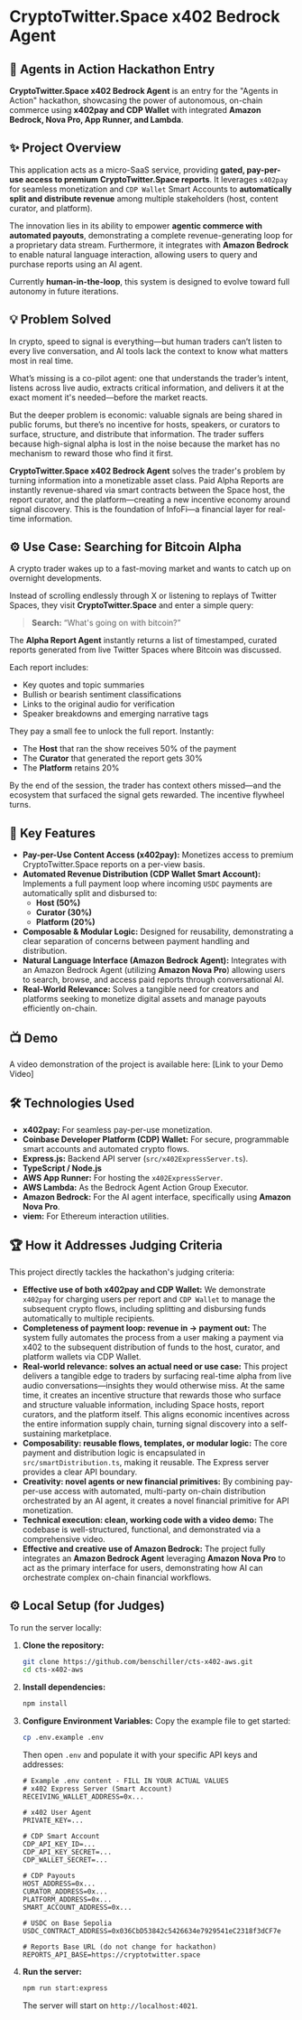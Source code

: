 # CryptoTwitter.Space x402 Bedrock Agent

## 🚀 Agents in Action Hackathon Entry

**CryptoTwitter.Space x402 Bedrock Agent** is an entry for the "Agents in Action" hackathon, showcasing the power of autonomous, on-chain commerce using **x402pay and CDP Wallet** with integrated **Amazon Bedrock, Nova Pro, App Runner, and Lambda**.

## ✨ Project Overview

This application acts as a micro-SaaS service, providing **gated, pay-per-use access to premium CryptoTwitter.Space reports**. It leverages `x402pay` for seamless monetization and `CDP Wallet` Smart Accounts to **automatically split and distribute revenue** among multiple stakeholders (host, content curator, and platform).

The innovation lies in its ability to empower **agentic commerce with automated payouts**, demonstrating a complete revenue-generating loop for a proprietary data stream. Furthermore, it integrates with **Amazon Bedrock** to enable natural language interaction, allowing users to query and purchase reports using an AI agent.

Currently **human-in-the-loop**, this system is designed to evolve toward full autonomy in future iterations.

## 💡 Problem Solved

In crypto, speed to signal is everything—but human traders can’t listen to every live conversation, and AI tools lack the context to know what matters most in real time.

What’s missing is a co-pilot agent: one that understands the trader’s intent, listens across live audio, extracts critical information, and delivers it at the exact moment it's needed—before the market reacts.

But the deeper problem is economic: valuable signals are being shared in public forums, but there’s no incentive for hosts, speakers, or curators to surface, structure, and distribute that information. The trader suffers because high-signal alpha is lost in the noise because the market has no mechanism to reward those who find it first.

**CryptoTwitter.Space x402 Bedrock Agent** solves the trader's problem by turning information into a monetizable asset class. Paid Alpha Reports are instantly revenue-shared via smart contracts between the Space host, the report curator, and the platform—creating a new incentive economy around signal discovery. This is the foundation of InfoFi—a financial layer for real-time information.

## ⚙️ Use Case: Searching for Bitcoin Alpha

A crypto trader wakes up to a fast-moving market and wants to catch up on overnight developments.

Instead of scrolling endlessly through X or listening to replays of Twitter Spaces, they visit **CryptoTwitter.Space** and enter a simple query:

> **Search:** “What's going on with bitcoin?”

The **Alpha Report Agent** instantly returns a list of timestamped, curated reports generated from live Twitter Spaces where Bitcoin was discussed.

Each report includes:
- Key quotes and topic summaries  
- Bullish or bearish sentiment classifications  
- Links to the original audio for verification  
- Speaker breakdowns and emerging narrative tags

They pay a small fee to unlock the full report. Instantly:
- The **Host** that ran the show receives 50% of the payment  
- The **Curator** that generated the report gets 30%  
- The **Platform** retains 20%

By the end of the session, the trader has context others missed—and the ecosystem that surfaced the signal gets rewarded. The incentive flywheel turns.
 
## 🌟 Key Features

*   **Pay-per-Use Content Access (x402pay):** Monetizes access to premium CryptoTwitter.Space reports on a per-view basis.
*   **Automated Revenue Distribution (CDP Wallet Smart Account):** Implements a full payment loop where incoming `USDC` payments are automatically split and disbursed to:
    *   **Host (50%)**
    *   **Curator (30%)**
    *   **Platform (20%)**
*   **Composable & Modular Logic:** Designed for reusability, demonstrating a clear separation of concerns between payment handling and distribution.
*   **Natural Language Interface (Amazon Bedrock Agent):** Integrates with an Amazon Bedrock Agent (utilizing **Amazon Nova Pro**) allowing users to search, browse, and access paid reports through conversational AI.
*   **Real-World Relevance:** Solves a tangible need for creators and platforms seeking to monetize digital assets and manage payouts efficiently on-chain.

## 📺 Demo

A video demonstration of the project is available here:
[Link to your Demo Video]

## 🛠️ Technologies Used

*   **x402pay:** For seamless pay-per-use monetization.
*   **Coinbase Developer Platform (CDP) Wallet:** For secure, programmable smart accounts and automated crypto flows.
*   **Express.js:** Backend API server (`src/x402ExpressServer.ts`).
*   **TypeScript / Node.js**
*   **AWS App Runner:** For hosting the `x402ExpressServer`.
*   **AWS Lambda:** As the Bedrock Agent Action Group Executor.
*   **Amazon Bedrock:** For the AI agent interface, specifically using **Amazon Nova Pro**.
*   **viem:** For Ethereum interaction utilities.

## 🏆 How it Addresses Judging Criteria

This project directly tackles the hackathon's judging criteria:

*   **Effective use of both x402pay and CDP Wallet:** We demonstrate `x402pay` for charging users per report and `CDP Wallet` to manage the subsequent crypto flows, including splitting and disbursing funds automatically to multiple recipients.
*   **Completeness of payment loop: revenue in → payment out:** The system fully automates the process from a user making a payment via x402 to the subsequent distribution of funds to the host, curator, and platform wallets via CDP Wallet.
*   **Real-world relevance: solves an actual need or use case:** This project delivers a tangible edge to traders by surfacing real-time alpha from live audio conversations—insights they would otherwise miss. At the same time, it creates an incentive structure that rewards those who surface and structure valuable information, including Space hosts, report curators, and the platform itself. This aligns economic incentives across the entire information supply chain, turning signal discovery into a self-sustaining marketplace.
*   **Composability: reusable flows, templates, or modular logic:** The core payment and distribution logic is encapsulated in `src/smartDistribution.ts`, making it reusable. The Express server provides a clear API boundary.
*   **Creativity: novel agents or new financial primitives:** By combining pay-per-use access with automated, multi-party on-chain distribution orchestrated by an AI agent, it creates a novel financial primitive for API monetization.
*   **Technical execution: clean, working code with a video demo:** The codebase is well-structured, functional, and demonstrated via a comprehensive video.
*   **Effective and creative use of Amazon Bedrock:** The project fully integrates an **Amazon Bedrock Agent** leveraging **Amazon Nova Pro** to act as the primary interface for users, demonstrating how AI can orchestrate complex on-chain financial workflows.

## ⚙️ Local Setup (for Judges)

To run the server locally:

1.  **Clone the repository:**
    ```bash
    git clone https://github.com/benschiller/cts-x402-aws.git
    cd cts-x402-aws
    ```
2.  **Install dependencies:**
    ```bash
    npm install
    ```
3.  **Configure Environment Variables:**
    Copy the example file to get started:
    ```bash
    cp .env.example .env
    ```
    Then open `.env` and populate it with your specific API keys and addresses:
    ```env
    # Example .env content - FILL IN YOUR ACTUAL VALUES
    # x402 Express Server (Smart Account)
    RECEIVING_WALLET_ADDRESS=0x...

    # x402 User Agent
    PRIVATE_KEY=...

    # CDP Smart Account
    CDP_API_KEY_ID=...
    CDP_API_KEY_SECRET=...
    CDP_WALLET_SECRET=...

    # CDP Payouts
    HOST_ADDRESS=0x...
    CURATOR_ADDRESS=0x...
    PLATFORM_ADDRESS=0x...
    SMART_ACCOUNT_ADDRESS=0x...

    # USDC on Base Sepolia
    USDC_CONTRACT_ADDRESS=0x036CbD53842c5426634e7929541eC2318f3dCF7e

    # Reports Base URL (do not change for hackathon)
    REPORTS_API_BASE=https://cryptotwitter.space
    ```
4.  **Run the server:**
    ```bash
    npm run start:express
    ```
    The server will start on `http://localhost:4021`.